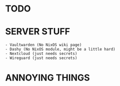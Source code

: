 TODO
====
# SERVER STUFF
    - Vaultwarden (No NixOS wiki page)
    - Dashy (No NixOS module, might be a little hard)
    - Nextcloud (just needs secrets)
    - Wireguard (just needs secrets)
# ANNOYING THINGS
